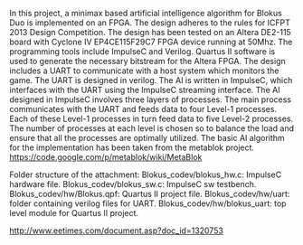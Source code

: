 In this project, a minimax based artificial intelligence algorithm for Blokus Duo is implemented on an FPGA. The design adheres to the rules for ICFPT 2013 Design Competition. The design has been tested on an Altera DE2-115 board with Cyclone IV EP4CE115F29C7 FPGA device running at 50Mhz. The programming tools include ImpulseC and Verilog. Quartus II software is used to generate the necessary bitstream for the Altera FPGA.
The design includes a UART to communicate with a host system which monitors the game. The UART is designed in verilog. The AI is written in ImpulseC, which interfaces with the UART using the ImpulseC streaming interface.
The AI designed in ImpulseC involves three layers of processes. The main process communicates with the UART and feeds data to four Level-1 processes. Each of these Level-1 processes in turn feed data to five Level-2 processes. The number of processes at each level is chosen so to balance the load and ensure that all the processes are optimally utilized.
The basic AI algorithm for the implementation has been taken from the metablok project. https://code.google.com/p/metablok/wiki/MetaBlok

Folder structure of the attachment:
Blokus_codev/blokus_hw.c: ImpulseC hardware file.
Blokus_codev/blokus_sw.c: ImpulseC sw testbench.
Blokus_codev/hw/Blokus.qpf: Quartus II project file.
Blokus_codev/hw/uart: folder containing verilog files for UART.
Blokus_codev/hw/blokus_uart: top level module for Quartus II project.

http://www.eetimes.com/document.asp?doc_id=1320753
